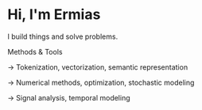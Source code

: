 Hi, I'm Ermias
==============

I build things and solve problems.

Methods & Tools

-> Tokenization, vectorization, semantic representation

-> Numerical methods, optimization, stochastic modeling

-> Signal analysis, temporal modeling


<!-- ![GitHub stats](https://github-readme-stats.vercel.app/api?username=ErmiasAT&show_icons=true&theme=radical) -->
<!-- short term goal : develop something like this: https://github.com/Andrew6rant/Andrew6rant?tab=readme-ov-file -->


